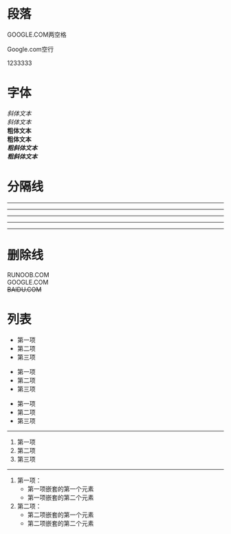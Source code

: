 # 段落
GOOGLE.COM两空格  
 
Google.com空行  

1233333


# 字体
*斜体文本*  
_斜体文本_  
**粗体文本**  
__粗体文本__  
***粗斜体文本***  
___粗斜体文本___  

# 分隔线
***
* * *
*****
- - -
--------

# 删除线
RUNOOB.COM  
GOOGLE.COM  
~~BAIDU.COM~~  

# 列表
* 第一项
* 第二项
* 第三项

+ 第一项
+ 第二项
+ 第三项


- 第一项
- 第二项
- 第三项
***
1. 第一项
2. 第二项
3. 第三项
***
1. 第一项：
    - 第一项嵌套的第一个元素
    - 第一项嵌套的第二个元素
2. 第二项：
    - 第二项嵌套的第一个元素
    - 第二项嵌套的第二个元素


